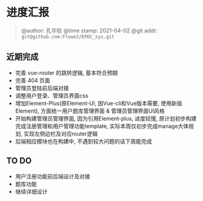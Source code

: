 # 进度汇报
> @author: 孔华钦
> @time stamp: 2021-04-02
> @git addr: `git@github.com:Flowe2/EPDC_sys.git`

## 近期完成
* 完善 vue-router 的跳转逻辑, 基本符合预期
* 完善 404 页面
* 管理员登陆前后端对接
* 调整用户登录、管理员界面css
* 增加Element-Plus(原Element-UI, 因Vue-cli和Vue版本需要, 使用新版Element), 方面统一用户题库管理界面 & 管理员管理界面UI风格
* 开始构建管理员管理界面, 因为引用Element-plus, 进度较慢, 原计划初步构建完成注册管理和用户管理功能template, 实际本周仅初步完成manage大体规划, 实现左侧边栏及对应router逻辑
* 后端相应模块也在构建中, 不遇到较大问题的话下周能完成

## TO DO
* 用户注册功能前后端设计及对接
* 题库功能
* 继续详细设计